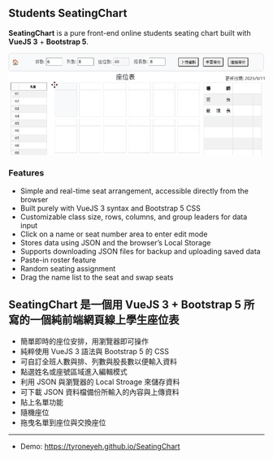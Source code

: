 ## Students SeatingChart

**SeatingChart** is a pure front-end online students seating chart built with **VueJS 3** + **Bootstrap 5**.

![Seating Charts](seatingchart.png)

### Features
- Simple and real-time seat arrangement, accessible directly from the browser  
- Built purely with VueJS 3 syntax and Bootstrap 5 CSS  
- Customizable class size, rows, columns, and group leaders for data input  
- Click on a name or seat number area to enter edit mode  
- Stores data using JSON and the browser’s Local Storage  
- Supports downloading JSON files for backup and uploading saved data  
- Paste-in roster feature
- Random seating assignment
- Drag the name list to the seat and swap seats

## SeatingChart 是一個用 VueJS 3 + Bootstrap 5 所寫的一個純前端網頁線上學生座位表

- 簡單即時的座位安排，用瀏覽器即可操作
- 純粹使用 VueJS 3 語法與 Bootstrap 5 的 CSS
- 可自訂全班人數與排、列數與股長數以便輸入資料
- 點選姓名或座號區域進入編輯模式
- 利用 JSON 與瀏覽器的 Local Stroage 來儲存資料
- 可下載 JSON 資料檔備份所輸入的內容與上傳資料
- 貼上名單功能
- 隨機座位
- 拖曳名單到座位與交換座位

---

- Demo: https://tyroneyeh.github.io/SeatingChart
